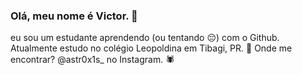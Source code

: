 ### Olá, meu nome é Victor. 👑

eu sou um estudante aprendendo (ou tentando 😔) com o Github. 
Atualmente estudo no colégio Leopoldina em Tibagi, PR. 🤠
Onde me encontrar? @astr0x1s_ no Instagram. 🕷️
